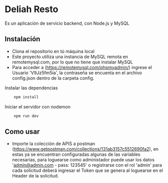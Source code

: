 # Deliah Resto
Es un aplicación de servicio backend, con Node.js y MySQL

## Instalación
- Clona el repositorio en tú máquina local
- Este proyecto utiliza una instancia de MySQL remota en remotemysql.com, por lo que no tiene que instalar MySQL
- Para acceder a (https://remotemysql.com/phpmyadmin/) ingrese el Usuario 'V9Jz5fm5ia', la contraseña se encuenta en el archivo config.json dentro de la carpeta config.

Instalar las dependencias
```bash
    npm install
```

Iniciar el servidor con nodemon
```bash
    npm run dev
```
## Como usar
- Importe la colección de APIS a postman (https://www.getpostman.com/collections/131ab3157c5512690fa2), en estas ya se encuentran configuradas algunas de las variables necesarias, para loguearse como administador puede usar los datos 'admin@admin.com - pass: 123545' o registrarse con el rol 'admin' para cada solicitud deberá ingresar el Token que se genera al loguearse en el Header de la solicitud.